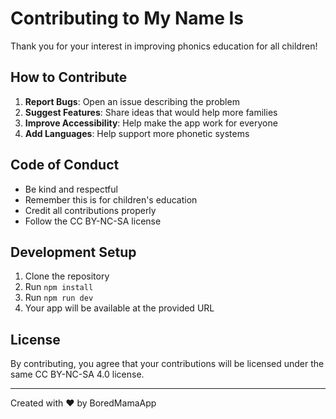 
# Contributing to My Name Is

Thank you for your interest in improving phonics education for all children!

## How to Contribute

1. **Report Bugs**: Open an issue describing the problem
2. **Suggest Features**: Share ideas that would help more families  
3. **Improve Accessibility**: Help make the app work for everyone
4. **Add Languages**: Help support more phonetic systems

## Code of Conduct

- Be kind and respectful
- Remember this is for children's education
- Credit all contributions properly
- Follow the CC BY-NC-SA license

## Development Setup

1. Clone the repository
2. Run `npm install`
3. Run `npm run dev`
4. Your app will be available at the provided URL

## License

By contributing, you agree that your contributions will be licensed under the same CC BY-NC-SA 4.0 license.

---

Created with ❤️ by BoredMamaApp
